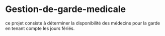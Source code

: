 # Gestion-de-garde-medicale
ce projet consiste à déterminer la disponibilité des médecins pour la garde en tenant compte les jours fériés.
